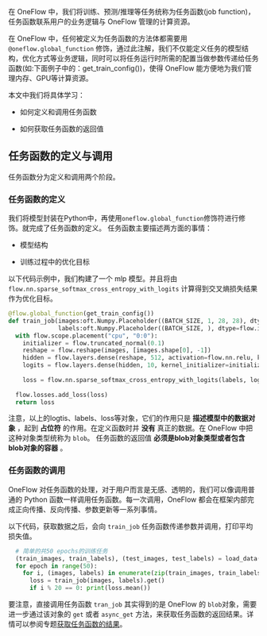 在 OneFlow 中，我们将训练、预测/推理等任务统称为任务函数(job function)，任务函数联系用户的业务逻辑与 OneFlow 管理的计算资源。

在 OneFlow 中，任何被定义为任务函数的方法体都需要用 `@oneflow.global_function` 修饰，通过此注解，我们不仅能定义任务的模型结构，优化方式等业务逻辑，同时可以将任务运行时所需的配置当做参数传递给任务函数(如:下面例子中的：get_train_config())，使得 OneFlow 能方便地为我们管理内存、GPU等计算资源。

本文中我们将具体学习：

* 如何定义和调用任务函数

* 如何获取任务函数的返回值

## 任务函数的定义与调用
任务函数分为定义和调用两个阶段。
### 任务函数的定义
我们将模型封装在Python中，再使用`oneflow.global_function`修饰符进行修饰。就完成了任务函数的定义。
任务函数主要描述两方面的事情：

* 模型结构

* 训练过程中的优化目标

以下代码示例中，我们构建了一个 mlp 模型。并且将由 `flow.nn.sparse_softmax_cross_entropy_with_logits` 计算得到交叉熵损失结果作为优化目标。
```python
@flow.global_function(get_train_config())
def train_job(images:oft.Numpy.Placeholder((BATCH_SIZE, 1, 28, 28), dtype=flow.float),
              labels:oft.Numpy.Placeholder((BATCH_SIZE, ), dtype=flow.int32)):
  with flow.scope.placement("cpu", "0:0"):
    initializer = flow.truncated_normal(0.1)
    reshape = flow.reshape(images, [images.shape[0], -1])
    hidden = flow.layers.dense(reshape, 512, activation=flow.nn.relu, kernel_initializer=initializer)
    logits = flow.layers.dense(hidden, 10, kernel_initializer=initializer)
    
    loss = flow.nn.sparse_softmax_cross_entropy_with_logits(labels, logits, name="softmax_loss")
  
  flow.losses.add_loss(loss)
  return loss
```
注意，以上的logtis、labels、loss等对象，它们的作用只是 **描述模型中的数据对象** ，起到 **占位符** 的作用。在定义函数时并 **没有** 真正的数据。在 OneFlow 中把这种对象类型统称为 `blob`。
任务函数的返回值 **必须是blob对象类型或者包含blob对象的容器** 。

### 任务函数的调用
OneFlow 对任务函数的处理，对于用户而言是无感、透明的，我们可以像调用普通的 Python 函数一样调用任务函数。每一次调用，OneFlow 都会在框架内部完成正向传播、反向传播、参数更新等一系列事情。

以下代码，获取数据之后，会向 `train_job` 任务函数传递参数并调用，打印平均损失值。

```python
  # 简单的共50 epochs的训练任务
  (train_images, train_labels), (test_images, test_labels) = load_data(BATCH_SIZE)
  for epoch in range(50):
    for i, (images, labels) in enumerate(zip(train_images, train_labels)):
      loss = train_job(images, labels).get()
      if i % 20 == 0: print(loss.mean())
```

要注意，直接调用任务函数 `tran_job` 其实得到的是 OneFlow 的 `blob`对象，需要进一步通过该对象的 `get` 或者 `async_get` 方法，来获取任务函数的返回结果。详情可以参阅专题[获取任务函数的结果](../basics_topics/async_get.md)。

